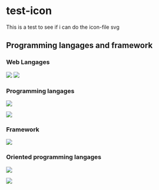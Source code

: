 # test-icon

This is a test to see if i can do the icon-file svg

## Programming langages and framework

### Web Langages 

<img src ="https://img.shields.io/badge/Html5-E34F26?style=for-the-badge&logo=Html5&logoColor=white"> </img><img src ="https://img.shields.io/badge/Css3-1572B6?style=for-the-badge&logo=Css3&logoColor=white"></img>

### Programming langages

<img src ="https://img.shields.io/badge/Python-3776AB?style=for-the-badge&logo=Python&logoColor=white"></img> 

<img src ="https://img.shields.io/badge/Php-777BB4?style=for-the-badge&logo=Php&logoColor=white"></img>

### Framework

<img src ="https://img.shields.io/badge/Laravel-FF2D20?style=for-the-badge&logo=Laravel&logoColor=white"></img>

### Oriented programming langages

<img src ="https://img.shields.io/badge/Csharp-A100FF?style=for-the-badge&logo=Csharp&logoColor=white"></img>

<img src ="https://img.shields.io/badge/Java-FF6A00?style=for-the-badge&logo=java15&logo-color=EE4C2C"></img>
